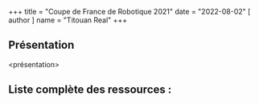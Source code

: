 +++
title = "Coupe de France de Robotique 2021"
date = "2022-08-02"
[ author ]
  name = "Titouan Real"
+++

## Présentation
<présentation>

## Liste complète des ressources :